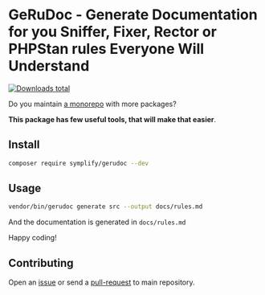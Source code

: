 # GeRuDoc - Generate Documentation for you Sniffer, Fixer, Rector or PHPStan rules Everyone Will Understand

[![Downloads total](https://img.shields.io/packagist/dt/symplify/gerudoc.svg?style=flat-square)](https://packagist.org/packages/symplify/gerudoc/stats)

Do you maintain [a monorepo](https://tomasvotruba.com/blog/2019/10/28/all-you-always-wanted-to-know-about-monorepo-but-were-afraid-to-ask/) with more packages?

**This package has few useful tools, that will make that easier**.

## Install

```bash
composer require symplify/gerudoc --dev
```

## Usage

```bash
vendor/bin/gerudoc generate src --output docs/rules.md
```

And the documentation is generated in `docs/rules.md`

Happy coding!

## Contributing

Open an [issue](https://github.com/symplify/symplify/issues) or send a [pull-request](https://github.com/symplify/symplify/pulls) to main repository.
